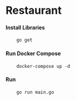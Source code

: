 # Restaurant

#### Install Libraries

        go get

#### Run Docker Compose

        docker-compose up -d

#### Run

        go run main.go
